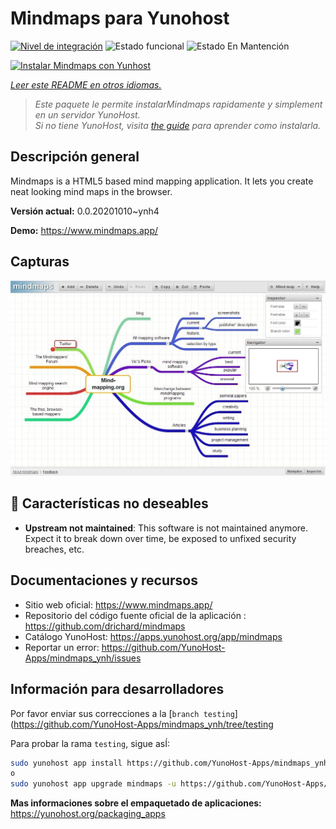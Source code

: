 <!--
Este archivo README esta generado automaticamente<https://github.com/YunoHost/apps/tree/master/tools/readme_generator>
No se debe editar a mano.
-->

# Mindmaps para Yunohost

[![Nivel de integración](https://dash.yunohost.org/integration/mindmaps.svg)](https://dash.yunohost.org/appci/app/mindmaps) ![Estado funcional](https://ci-apps.yunohost.org/ci/badges/mindmaps.status.svg) ![Estado En Mantención](https://ci-apps.yunohost.org/ci/badges/mindmaps.maintain.svg)

[![Instalar Mindmaps con Yunhost](https://install-app.yunohost.org/install-with-yunohost.svg)](https://install-app.yunohost.org/?app=mindmaps)

*[Leer este README en otros idiomas.](./ALL_README.md)*

> *Este paquete le permite instalarMindmaps rapidamente y simplement en un servidor YunoHost.*  
> *Si no tiene YunoHost, visita [the guide](https://yunohost.org/install) para aprender como instalarla.*

## Descripción general

Mindmaps is a HTML5 based mind mapping application. It lets you create neat looking mind maps in the browser.


**Versión actual:** 0.0.20201010~ynh4

**Demo:** <https://www.mindmaps.app/>

## Capturas

![Captura de Mindmaps](./doc/screenshots/mindmaps-screenshot.jpg)

## :red_circle: Características no deseables

- **Upstream not maintained**: This software is not maintained anymore. Expect it to break down over time, be exposed to unfixed security breaches, etc.

## Documentaciones y recursos

- Sitio web oficial: <https://www.mindmaps.app/>
- Repositorio del código fuente oficial de la aplicación : <https://github.com/drichard/mindmaps>
- Catálogo YunoHost: <https://apps.yunohost.org/app/mindmaps>
- Reportar un error: <https://github.com/YunoHost-Apps/mindmaps_ynh/issues>

## Información para desarrolladores

Por favor enviar sus correcciones a la [`branch testing`](https://github.com/YunoHost-Apps/mindmaps_ynh/tree/testing

Para probar la rama `testing`, sigue asÍ:

```bash
sudo yunohost app install https://github.com/YunoHost-Apps/mindmaps_ynh/tree/testing --debug
o
sudo yunohost app upgrade mindmaps -u https://github.com/YunoHost-Apps/mindmaps_ynh/tree/testing --debug
```

**Mas informaciones sobre el empaquetado de aplicaciones:** <https://yunohost.org/packaging_apps>
